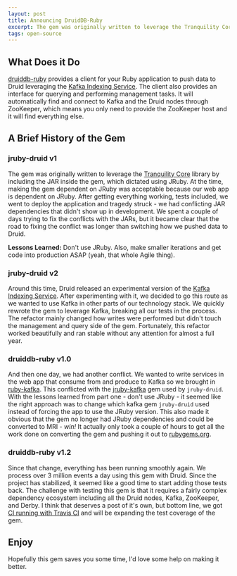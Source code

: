 ```yaml
---
layout: post
title: Announcing DruidDB-Ruby
excerpt: The gem was originally written to leverage the Tranquility Core library by including the JAR inside the gem, which dictated using JRuby...
tags: open-source
---
```


## What Does it Do

[druiddb-ruby](https://github.com/andremleblanc/druiddb-ruby) provides a client for your Ruby application to push data to Druid leveraging the [Kafka Indexing Service](http://druid.io/docs/latest/development/extensions-core/kafka-ingestion.html). The client also provides an interface for querying and performing management tasks. It will automatically find and connect to Kafka and the Druid nodes through ZooKeeper, which means you only need to provide the ZooKeeper host and it will find everything else.

## A Brief History of the Gem

### jruby-druid v1
The gem was originally written to leverage the [Tranquility Core](https://github.com/druid-io/tranquility) library by including the JAR inside the gem, which dictated using JRuby. At the time, making the gem dependent on JRuby was acceptable because our web app is dependent on JRuby. After getting everything working, tests included, we went to deploy the application and tragedy struck - we had conflicting JAR dependencies that didn't show up in development. We spent a couple of days trying to fix the conflicts with the JARs, but it became clear that the road to fixing the conflict was longer than switching how we pushed data to Druid.

**Lessons Learned:** Don't use JRuby. Also, make smaller iterations and get code into production ASAP (yeah, that whole Agile thing).

### jruby-druid v2
Around this time, Druid released an experimental version of the [Kafka Indexing Service](http://druid.io/docs/latest/development/extensions-core/kafka-ingestion.html). After experimenting with it, we decided to go this route as we wanted to use Kafka in other parts of our technology stack. We quickly rewrote the gem to leverage Kafka, breaking all our tests in the process. The refactor mainly changed how writes were performed but didn't touch the management and query side of the gem. Fortunately, this refactor worked beautifully and ran stable without any attention for almost a full year.

### druiddb-ruby v1.0
And then one day, we had another conflict. We wanted to write services in the web app that consume from and produce to Kafka so we brought in [ruby-kafka](https://github.com/zendesk/ruby-kafka). This conflicted with the [jruby-kafka](https://github.com/joekiller/jruby-kafka) gem used by `jruby-druid`. With the lessons learned from part one - don't use JRuby - it seemed like the right approach was to change which kafka gem `jruby-druid` used instead of forcing the app to use the JRuby version. This also made it obvious that the gem no longer had JRuby dependencies and could be converted to MRI - *win!* It actually only took a couple of hours to get all the work done on converting the gem and pushing it out to [rubygems.org](https://rubygems.org/gems/druiddb).

### druiddb-ruby v1.2
Since that change, everything has been running smoothly again. We process over 3 million events a day using this gem with Druid. Since the project has stabilized, it seemed like a good time to start adding those tests back. The challenge with testing this gem is that it requires a fairly complex dependency ecosystem including all the Druid nodes, Kafka, ZooKeeper, and Derby. I think that deserves a post of it's own, but bottom line, we got [CI running with Travis CI](https://travis-ci.org/andremleblanc/druiddb-ruby) and will be expanding the test coverage of the gem.

## Enjoy

Hopefully this gem saves you some time, I'd love some help on making it better.
